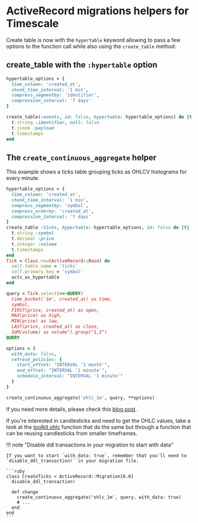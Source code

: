# ActiveRecord migrations helpers for Timescale

Create table is now with the `hypertable` keyword allowing to pass a few options
to the function call while also using the `create_table` method:

## create_table with the `:hypertable` option

```ruby
hypertable_options = {
  time_column: 'created_at',
  chunk_time_interval: '1 min',
  compress_segmentby: 'identifier',
  compression_interval: '7 days'
}

create_table(:events, id: false, hypertable: hypertable_options) do |t|
  t.string :identifier, null: false
  t.jsonb :payload
  t.timestamps
end
```

## The `create_continuous_aggregate` helper

This example shows a ticks table grouping ticks as OHLCV histograms for every
minute.

```ruby
hypertable_options = {
  time_column: 'created_at',
  chunk_time_interval: '1 min',
  compress_segmentby: 'symbol',
  compress_orderby: 'created_at',
  compression_interval: '7 days'
}
create_table :ticks, hypertable: hypertable_options, id: false do |t|
  t.string :symbol
  t.decimal :price
  t.integer :volume
  t.timestamps
end
Tick = Class.new(ActiveRecord::Base) do
  self.table_name = 'ticks'
  self.primary_key = 'symbol'
  acts_as_hypertable
end

query = Tick.select(<<~QUERY)
  time_bucket('1m', created_at) as time,
  symbol,
  FIRST(price, created_at) as open,
  MAX(price) as high,
  MIN(price) as low,
  LAST(price, created_at) as close,
  SUM(volume) as volume").group("1,2")
QUERY

options = {
  with_data: false,
  refresh_policies: {
    start_offset: "INTERVAL '1 month'",
    end_offset: "INTERVAL '1 minute'",
    schedule_interval: "INTERVAL '1 minute'"
  }
}

create_continuous_aggregate('ohlc_1m', query, **options)
```

If you need more details, please check this [blog post][1].

If you're interested in candlesticks and need to get the OHLC values, take a look
at the [toolkit ohlc](/toolkit_ohlc) function that do the same but through a
function that can be reusing candlesticks from smaller timeframes.

!!! note "Disable ddl transactions in your migration to start with data"

    If you want to start `with_data: true`, remember that you'll need to
    `disable_ddl_transaction!` in your migration file.

    ```ruby
    class CreateTicks < ActiveRecord::Migration[6.0]
      disable_ddl_transaction!

      def change
        create_continuous_aggregate('ohlc_1m', query, with_data: true)
        # ...
      end
    end
    ```


[1]: https://ideia.me/timescale-continuous-aggregates-with-ruby

